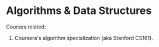 # Algorithms & Data Structures
Courses related: 
1. Coursera's algorithm specialization (aka Stanford CS161). 
